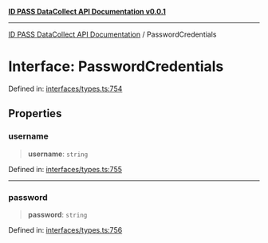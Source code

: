 [**ID PASS DataCollect API Documentation v0.0.1**](../README.md)

***

[ID PASS DataCollect API Documentation](../globals.md) / PasswordCredentials

# Interface: PasswordCredentials

Defined in: [interfaces/types.ts:754](https://github.com/idpass/idpass-data-collect/blob/main/packages/datacollect/src/interfaces/types.ts#L754)

## Properties

### username

> **username**: `string`

Defined in: [interfaces/types.ts:755](https://github.com/idpass/idpass-data-collect/blob/main/packages/datacollect/src/interfaces/types.ts#L755)

***

### password

> **password**: `string`

Defined in: [interfaces/types.ts:756](https://github.com/idpass/idpass-data-collect/blob/main/packages/datacollect/src/interfaces/types.ts#L756)
